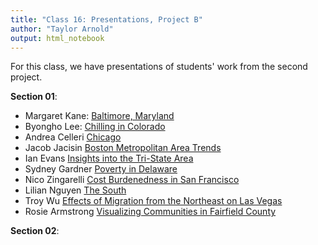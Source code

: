 ```yaml
---
title: "Class 16: Presentations, Project B"
author: "Taylor Arnold"
output: html_notebook
---
```






For this class, we have presentations of students' work from the second 
project. 

**Section 01**:

- Margaret Kane: [Baltimore, Maryland](../assets/project-b/mkane.html)
- Byongho Lee: [Chilling in Colorado](../assets/project-b/blee.html)
- Andrea Celleri [Chicago](../assets/project-b/acelleri.html)
- Jacob Jacisin [Boston Metropolitan Area Trends](../assets/project-b/kjacisin.html)
- Ian Evans [Insights into the Tri-State Area](../assets/project-b/ievans.html)
- Sydney Gardner [Poverty in Delaware](../assets/project-b/sgardner.html)
- Nico Zingarelli [Cost Burdenedness in San Francisco](../assets/project-b/nzigarelli.html)
- Lilian Nguyen [The South](../assets/project-b/lnguyen.html)
- Troy Wu [Effects of Migration from the Northeast on Las Vegas](../assets/project-b/twu.html)
- Rosie Armstrong [Visualizing Communities in Fairfield County](../assets/project-b/rarmstrong.html)

**Section 02**:




